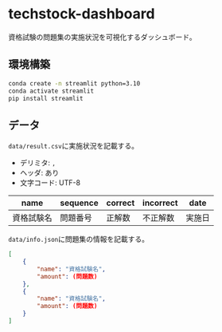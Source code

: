 # techstock-dashboard

資格試験の問題集の実施状況を可視化するダッシュボード。  

## 環境構築

```sh
conda create -n streamlit python=3.10
conda activate streamlit
pip install streamlit
```

## データ

```data/result.csv```に実施状況を記載する。  

- デリミタ: ```,```
- ヘッダ: あり
- 文字コード: UTF-8

| name | sequence | correct | incorrect | date |
| --- | --- | --- | --- | --- |
| 資格試験名 | 問題番号 | 正解数 | 不正解数 | 実施日 |

```data/info.json```に問題集の情報を記載する。  

```json
[
    {
        "name": "資格試験名",
        "amount": (問題数)
    },
    {
        "name": "資格試験名",
        "amount": (問題数)
    }
]
```
